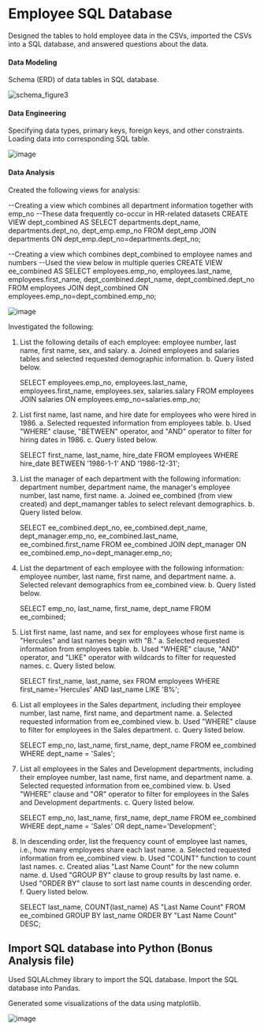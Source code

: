 # Employee SQL Database

Designed the tables to hold employee data in the CSVs, imported the CSVs into a SQL database, and answered questions about the data. 

#### Data Modeling

Schema (ERD) of data tables in SQL database.

![schema_figure3](https://user-images.githubusercontent.com/90559756/163273588-11ee43ef-81e3-4d72-b871-c13ef9c13c30.png)

#### Data Engineering

Specifying data types, primary keys, foreign keys, and other constraints. Loading data into corresponding SQL table.

![image](https://user-images.githubusercontent.com/90559756/163273866-59cd43a5-68de-4a67-a510-7447058dbe9d.png)

#### Data Analysis

Created the following views for analysis:

--Creating a view which combines all department information together with emp_no
--These data frequently co-occur in HR-related datasets
CREATE VIEW dept_combined AS
SELECT departments.dept_name,
departments.dept_no,
dept_emp.emp_no
FROM dept_emp
JOIN departments ON
dept_emp.dept_no=departments.dept_no;

--Creating a view which combines dept_combined to employee names and numbers
--Used the view below in multiple queries
CREATE VIEW ee_combined AS
SELECT employees.emp_no,
employees.last_name,
employees.first_name,
dept_combined.dept_name,
dept_combined.dept_no
FROM employees
JOIN dept_combined ON
employees.emp_no=dept_combined.emp_no;

![image](https://user-images.githubusercontent.com/90559756/163274103-751187c3-4ef6-4e43-879d-cbfaa54e67d0.png)

Investigated the following:

1. List the following details of each employee: employee number, last name, first name, sex, and salary.
    a. Joined employees and salaries tables and selected requested demographic information.
    b. Query listed below.
    
    SELECT employees.emp_no,
    employees.last_name,
    employees.first_name,
    employees.sex,
    salaries.salary
    FROM employees
    JOIN salaries ON
    employees.emp_no=salaries.emp_no;

2. List first name, last name, and hire date for employees who were hired in 1986.
    a. Selected requested information from employees table.
    b. Used "WHERE" clause, "BETWEEN" operator, and "AND" operator to filter for hiring dates in 1986.
    c. Query listed below.
    
    SELECT first_name, last_name, hire_date
    FROM employees
    WHERE hire_date BETWEEN '1986-1-1' AND '1986-12-31';

3. List the manager of each department with the following information: department number, department name, the manager's employee number, last name, first name.
    a. Joined ee_combined (from view created) and dept_mamanger tables to select relevant demographics.
    b. Query listed below.
    
    SELECT 
    ee_combined.dept_no,
    ee_combined.dept_name,
    dept_manager.emp_no,
    ee_combined.last_name,
    ee_combined.first_name
    FROM ee_combined
    JOIN dept_manager ON
    ee_combined.emp_no=dept_manager.emp_no;

4. List the department of each employee with the following information: employee number, last name, first name, and department name.
    a. Selected relevant demographics from ee_combined view.
    b. Query listed below.
    
    SELECT emp_no, last_name, first_name, dept_name
    FROM ee_combined;

5. List first name, last name, and sex for employees whose first name is "Hercules" and last names begin with "B."
    a. Selected requested information from employees table.
    b. Used "WHERE" clause, "AND" operator, and "LIKE" operator with wildcards to filter for requested names.
    c. Query listed below.
    
    SELECT first_name, last_name, sex
    FROM employees
    WHERE first_name='Hercules' AND last_name LIKE 'B%';

6. List all employees in the Sales department, including their employee number, last name, first name, and department name.
    a. Selected requested information from ee_combined view.
    b. Used "WHERE" clause to filter for employees in the Sales department.
    c. Query listed below.
    
    SELECT emp_no, last_name, first_name, dept_name
    FROM ee_combined
    WHERE dept_name = 'Sales';

7. List all employees in the Sales and Development departments, including their employee number, last name, first name, and department name.
    a. Selected requested information from ee_combined view.
    b. Used "WHERE" clause and "OR" operator to filter for employees in the Sales and Development departments.
    c. Query listed below.
    
   SELECT emp_no, last_name, first_name, dept_name
   FROM ee_combined
   WHERE dept_name = 'Sales' OR dept_name='Development';

8. In descending order, list the frequency count of employee last names, i.e., how many employees share each last name.
    a. Selected requested information from ee_combined view.
    b. Used "COUNT" function to count last names.
    c. Created alias "Last Name Count" for the new column name.
    d. Used "GROUP BY" clause to group results by last name.
    e. Used "ORDER BY" clause to sort last name counts in descending order.
    f. Query listed below.
    
    SELECT last_name, COUNT(last_name) AS "Last Name Count"
    FROM ee_combined
    GROUP BY last_name
    ORDER BY "Last Name Count" DESC;

## Import SQL database into Python (Bonus Analysis file)

Used SQLALchmey library to import the SQL database. Import the SQL database into Pandas. 

Generated some visualizations of the data using matplotlib.

![image](https://user-images.githubusercontent.com/90559756/163274826-7a58fddf-0800-4e5b-a674-a05bab1f4c70.png)

  
